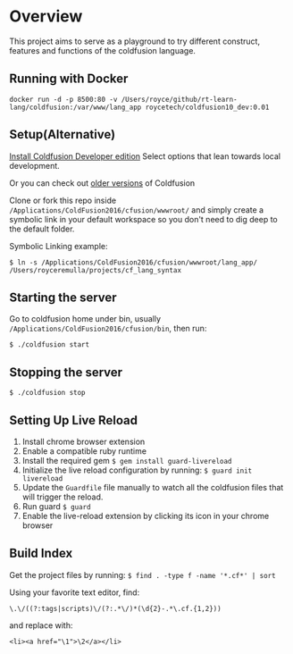 # Overview

This project aims to serve as a playground to try different construct, features and functions of the coldfusion language.


## Running with Docker

`docker run -d -p 8500:80 -v /Users/royce/github/rt-learn-lang/coldfusion:/var/www/lang_app roycetech/coldfusion10_dev:0.01`


## Setup(Alternative)

[Install Coldfusion Developer edition](http://www.adobe.com/sea/products/coldfusion-family.html) Select options that lean towards local development.

Or you can check out [older versions](http://www.cfmlrepo.com/) of Coldfusion



Clone or fork this repo inside `/Applications/ColdFusion2016/cfusion/wwwroot/` and simply create a symbolic link in your default workspace so you don't need to dig deep to the default folder.

Symbolic Linking example:
```
$ ln -s /Applications/ColdFusion2016/cfusion/wwwroot/lang_app/ /Users/royceremulla/projects/cf_lang_syntax
```


## Starting the server

Go to coldfusion home under bin, usually `/Applications/ColdFusion2016/cfusion/bin`, then run:
```
$ ./coldfusion start
```

## Stopping the server
```
$ ./coldfusion stop
```







## Setting Up Live Reload

1. Install chrome browser extension
2. Enable a compatible ruby runtime
3. Install the required gem `$ gem install guard-livereload`
4. Initialize the live reload configuration  by running: `$ guard init livereload`
5. Update the `Guardfile` file manually to watch all the coldfusion files that will trigger the reload.
6. Run guard `$ guard`
7. Enable the live-reload extension by clicking its icon in your chrome browser



## Build Index

Get the project files by running: `$ find . -type f -name '*.cf*' | sort`

Using your favorite text editor, find:
```
\.\/((?:tags|scripts)\/(?:.*\/)*(\d{2}-.*\.cf.{1,2}))
```
and replace with:
```
<li><a href="\1">\2</a></li>
```
